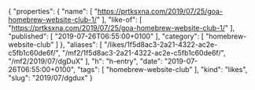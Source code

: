 {
  "properties": {
    "name": [
      "https://prtksxna.com/2019/07/25/goa-homebrew-website-club-1/"
    ],
    "like-of": [
      "https://prtksxna.com/2019/07/25/goa-homebrew-website-club-1/"
    ],
    "published": [
      "2019-07-26T06:55:00+0100"
    ],
    "category": [
      "homebrew-website-club"
    ]
  },
  "aliases": [
    "/likes/1f5d8ac3-2a21-4322-ac2e-c5fb1c60de6f/",
    "/mf2/1f5d8ac3-2a21-4322-ac2e-c5fb1c60de6f/",
    "/mf2/2019/07/dgDuX"
  ],
  "h": "h-entry",
  "date": "2019-07-26T06:55:00+0100",
  "tags": [
    "homebrew-website-club"
  ],
  "kind": "likes",
  "slug": "2019/07/dgdux"
}
